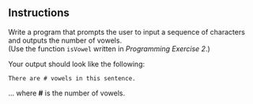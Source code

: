 ## Instructions
Write a program that prompts the user to input a sequence of characters and outputs the number of vowels.  
(Use the function `isVowel` written in _Programming Exercise 2_.)

Your output should look like the following: 
```
There are # vowels in this sentence.
```
... where **#** is the number of vowels. 